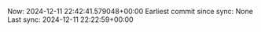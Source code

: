Now: 2024-12-11 22:42:41.579048+00:00 Earliest commit since sync: None Last sync: 2024-12-11 22:22:59+00:00
